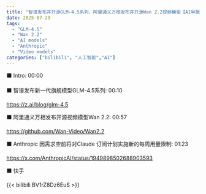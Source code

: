 ```yaml
---
title: "智谱发布并开源GLM-4.5系列，阿里通义万相发布并开源Wan 2.2视频模型【AI早报 2025-07-29】"
date: 2025-07-29
tags:
  - "GLM-4.5"
  - "Wan 2.2"
  - "AI models"
  - "Anthropic"
  - "Video models"
categories: ["bilibili", "人工智能","AI"]
---
```


⬛️ Intro: 00:00

⬛️ 智谱发布新一代旗舰模型GLM-4.5系列: 00:10

https://z.ai/blog/glm-4.5

⬛️ 阿里通义万相发布开源视频模型Wan 2.2: 00:57

https://github.com/Wan-Video/Wan2.2

⬛️ Anthropic 因需求空前将对Claude 订阅计划实施新的每周用量限制: 01:23

https://x.com/AnthropicAI/status/1949898502688903593

⬛️ 快手

{{< bilibili BV1rZ8Dz6EuS >}}
